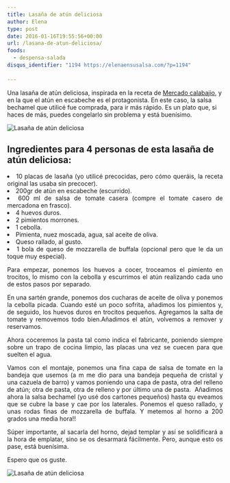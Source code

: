 ```yaml
---
title: Lasaña de atún deliciosa
author: Elena
type: post
date: 2016-01-16T19:55:56+00:00
url: /lasana-de-atun-deliciosa/
foods:
  - despensa-salada
disqus_identifier: "1194 https://elenaensusalsa.com/?p=1194"

---
```

Una lasaña de atún deliciosa, inspirada en la receta de [Mercado calabajio][1], y en la que el atún en escabeche es el protagonista. En este caso, la salsa bechamel que utilicé fue comprada, para ir más rápido. Es un plato que, si haces de más, puedes congelarlo sin problema y está buenísimo.

<img class="alignnone wp-image-1195" title="Lasaña de atún" src="/2018/03/IMG_0011.jpg" alt="Lasaña de atún deliciosa" width="597" height="448" srcset="/2018/03/IMG_0011.jpg 4032w, /2018/03/IMG_0011-300x225.jpg 300w, /2018/03/IMG_0011-768x576.jpg 768w, /2018/03/IMG_0011-1024x768.jpg 1024w" sizes="(max-width: 597px) 100vw, 597px" />

## Ingredientes para 4 personas de esta lasaña de atún deliciosa:

<li style="text-align: justify;">
  10 placas de lasaña (yo utilicé precocidas, pero cómo queráis, la receta original las usaba sin precocer).
</li>
<li style="text-align: justify;">
  200gr de atún en escabeche (escurrido).
</li>
<li style="text-align: justify;">
  600 ml de salsa de tomate casera (compre el tomate casero de mercadona en frasco).
</li>
<li style="text-align: justify;">
  4 huevos duros.
</li>
<li style="text-align: justify;">
  2 pimientos morrones.
</li>
<li style="text-align: justify;">
  1 cebolla.
</li>
<li style="text-align: justify;">
  Pimienta, nuez moscada, agua, sal aceite de oliva.
</li>
<li style="text-align: justify;">
  Queso rallado, al gusto.
</li>
<li style="text-align: justify;">
  1 bola de queso de mozzarella de buffala (opcional pero que le da un toque muy especial).
</li>

<p style="text-align: justify;">
  Para empezar, ponemos los huevos a cocer, troceamos el pimiento en trocitos, lo mismo con la cebolla y escurrimos el atún realizando cada uno de estos pasos por separado.
</p>

<p style="text-align: justify;">
  En una sartén grande, ponemos dos cucharas de aceite de oliva y ponemos la cebolla picada. Cuando esté un poco sofrita, añadimos los pimientos y, de seguido, los huevos duros en trocitos pequeños. Agregamos la salta de tomate y removemos todo bien.Añadimos el atún, volvemos a remover y reservamos.
</p>

<p style="text-align: justify;">
  Ahora coceremos la pasta tal como indica el fabricante, poniendo siempre sobre un trapo de cocina limpio, las placas una vez se cuecen para que suelten el agua.
</p>

<p style="text-align: justify;">
  Vamos con el montaje, ponemos una fina capa de salsa de tomate en la bandeja que usemos (a m me dio para una bandeja pequeña de cristal y una cazuela de barro) y vamos poniendo una capa de pasta, otra del relleno de atún; otra de pasta, otra de relleno y por último una de pasta.  Añadimos ahora la salsa bechamel (yo usé dos cartones pequeños) hasta qu eveamos que se cubre la base y cae por los laterales. Ponemos el queso rallado, y unas rodas finas de mozzarella de buffala. Y metemos al horno a 200 grados una media hora!!
</p>

<p style="text-align: justify;">
  Súper importante, al sacarla del horno, dejad templar y así se solidificará a la hora de emplatar, sino se os desarmará fácilmente. Pero, aunque esto os pase, está buenísima.
</p>

<p style="text-align: justify;">
  Espero que os guste.
</p>

<img class="alignleft wp-image-1196" title="Lasaña de atún" src="/2018/03/IMG_0014.jpg" alt="Lasaña de atún deliciosa" width="574" height="430" srcset="/2018/03/IMG_0014.jpg 4032w, /2018/03/IMG_0014-300x225.jpg 300w, /2018/03/IMG_0014-768x576.jpg 768w, /2018/03/IMG_0014-1024x768.jpg 1024w" sizes="(max-width: 574px) 100vw, 574px" />

&nbsp;

 [1]: http://www.mercadocalabajio.com/
